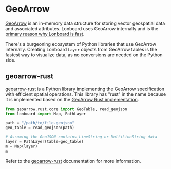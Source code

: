 # GeoArrow

[GeoArrow](https://geoarrow.org/) is an in-memory data structure for storing vector geospatial data and associated attributes. Lonboard uses GeoArrow internally and is the [primary reason why Lonboard is fast](../how-it-works.md#how-is-it-so-fast).

There's a burgeoning ecosystem of Python libraries that use GeoArrow internally. Creating Lonboard `Layer` objects from GeoArrow tables is the fastest way to visualize data, as no conversions are needed on the Python side.

## geoarrow-rust

[geoarrow-rust](https://geoarrow.org/geoarrow-rs/python/latest/) is a Python library implementing the GeoArrow specification with efficient spatial operations. This library has "rust" in the name because it is implemented based on the [GeoArrow Rust implementation](https://geoarrow.org/geoarrow-rs/).

```py
from geoarrow.rust.core import GeoTable, read_geojson
from lonboard import Map, PathLayer

path = "/path/to/file.geojson"
geo_table = read_geojson(path)

# Assuming the GeoJSON contains LineString or MultiLineString data
layer = PathLayer(table=geo_table)
m = Map(layer)
m
```

Refer to the [geoarrow-rust](https://geoarrow.org/geoarrow-rs/python/latest/) documentation for more information.
